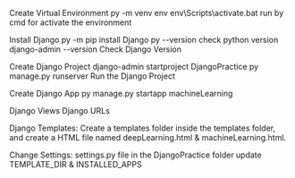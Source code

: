 Create Virtual Environment
py -m venv env
env\Scripts\activate.bat run by cmd for activate the environment

Install Django
py -m pip install Django
py --version check python version
django-admin --version Check Django Version

Create Django Project
django-admin startproject DjangoPractice
py manage.py runserver Run the Django Project

Create Django App
py manage.py startapp machineLearning

Django Views
Django URLs

Django Templates:
Create a templates folder inside the templates folder, and create a HTML file named deepLearning.html & machineLearning.html.

Change Settings:
settings.py file in the DjangoPractice folder update TEMPLATE_DIR & INSTALLED_APPS
